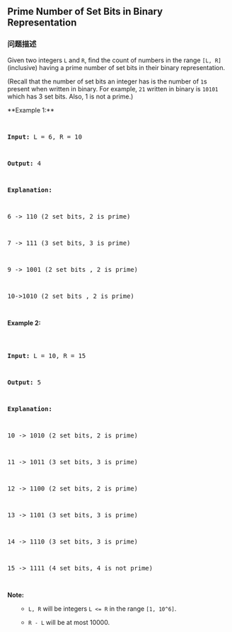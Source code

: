 ## Prime Number of Set Bits in Binary Representation  
### 问题描述

Given two integers `L` and `R`, find the count of numbers in the range `[L, R]` (inclusive) having a prime number of set bits in their binary representation.



(Recall that the number of set bits an integer has is the number of `1`s present when written in binary.  For example, `21` written in binary is `10101` which has 3 set bits.  Also, 1 is not a prime.)




<p>**Example 1:**<br /><pre>
**Input:** L = 6, R = 10
**Output:** 4
**Explanation:**
6 -> 110 (2 set bits, 2 is prime)
7 -> 111 (3 set bits, 3 is prime)
9 -> 1001 (2 set bits , 2 is prime)
10->1010 (2 set bits , 2 is prime)
</pre>

**Example 2:**<br /><pre>
**Input:** L = 10, R = 15
**Output:** 5
**Explanation:**
10 -> 1010 (2 set bits, 2 is prime)
11 -> 1011 (3 set bits, 3 is prime)
12 -> 1100 (2 set bits, 2 is prime)
13 -> 1101 (3 set bits, 3 is prime)
14 -> 1110 (3 set bits, 3 is prime)
15 -> 1111 (4 set bits, 4 is not prime)
</pre>

**Note:**<br><ol>
- `L, R` will be integers `L <= R` in the range `[1, 10^6]`.
- `R - L` will be at most 10000.
</ol>
